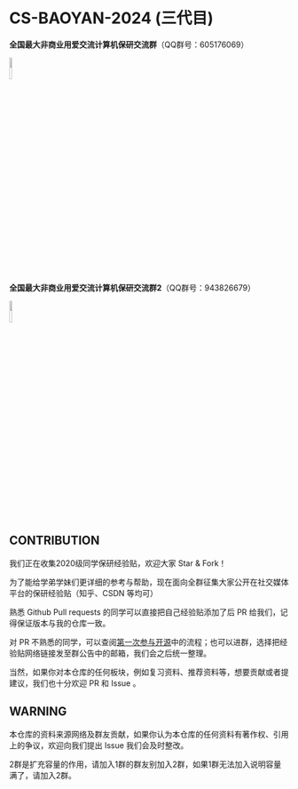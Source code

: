 # CS-BAOYAN-2024 (三代目)
**全国最大非商业用爱交流计算机保研交流群**（QQ群号：605176069）

<img src="https://github.com/CS-BAOYAN/CS-BAOYAN-2023/blob/main/1%E7%BE%A4%E4%BA%8C%E7%BB%B4%E7%A0%81.jpeg" width=10% />

**全国最大非商业用爱交流计算机保研交流群2**（QQ群号：943826679）

<img src="https://github.com/CS-BAOYAN/CS-BAOYAN-2023/blob/main/2%E7%BE%A4%E4%BA%8C%E7%BB%B4%E7%A0%81.jpeg" width=10% />

## CONTRIBUTION

我们正在收集2020级同学保研经验贴，欢迎大家 Star & Fork！

为了能给学弟学妹们更详细的参考与帮助，现在面向全群征集大家公开在社交媒体平台的保研经验贴（知乎、CSDN 等均可）

熟悉 Github Pull requests 的同学可以直接把自己经验贴添加了后 PR 给我们，记得保证版本与我的仓库一致。

对 PR 不熟悉的同学，可以查阅[第一次参与开源](https://github.com/firstcontributions/first-contributions/blob/main/translations/README.zh-cn.md)中的流程；也可以进群，选择把经验贴网络链接发至群公告中的邮箱，我们会之后统一整理。

当然，如果你对本仓库的任何板块，例如复习资料、推荐资料等，想要贡献或者提建议，我们也十分欢迎 PR 和 Issue 。

## WARNING

本仓库的资料来源网络及群友贡献，如果你认为本仓库的任何资料有著作权、引用上的争议，欢迎向我们提出 Issue 我们会及时整改。

2群是扩充容量的作用，请加入1群的群友别加入2群，如果1群无法加入说明容量满了，请加入2群。
